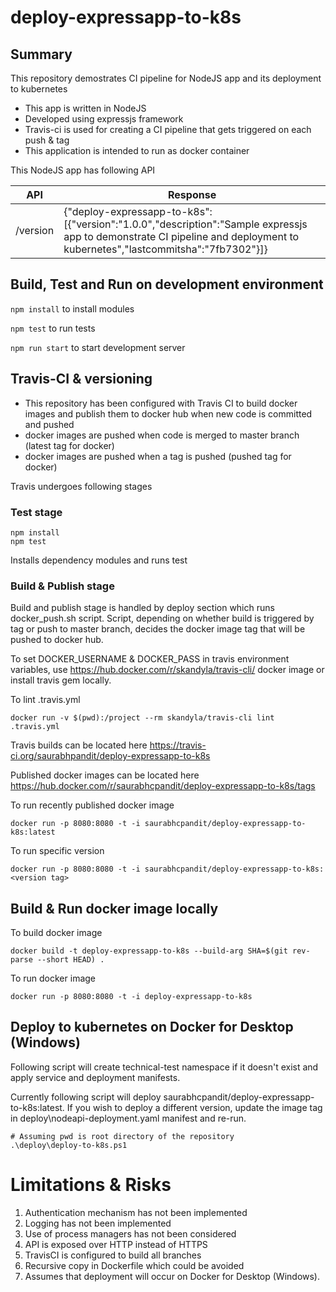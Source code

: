 # deploy-expressapp-to-k8s
## Summary
This repository demostrates CI pipeline for NodeJS app and its deployment to kubernetes

* This app is written in NodeJS
* Developed using expressjs framework
* Travis-ci is used for creating a CI pipeline that gets triggered on each push & tag
* This application is intended to run as docker container

This NodeJS app has following API

API | Response
-----|--------
/version | {"deploy-expressapp-to-k8s":[{"version":"1.0.0","description":"Sample expressjs app to demonstrate CI pipeline and deployment to kubernetes","lastcommitsha":"7fb7302"}]}

## Build, Test and Run on development environment
```npm install``` to install modules

```npm test``` to run tests

```npm run start``` to start development server

## Travis-CI & versioning
* This repository has been configured with Travis CI to build docker images and publish them to docker hub when new code is committed and pushed
* docker images are pushed when code is merged to master branch (latest tag for docker)
* docker images are pushed when a tag is pushed (pushed tag for docker)

Travis undergoes following stages
### Test stage
```
npm install
npm test
```
Installs dependency modules and runs test

### Build & Publish stage
Build and publish stage is handled by deploy section which runs docker_push.sh script. Script, depending on whether build is triggered by tag or push to master branch, decides the docker image tag that will be pushed to docker hub.

To set DOCKER_USERNAME & DOCKER_PASS in travis environment variables, use https://hub.docker.com/r/skandyla/travis-cli/ docker image or install travis gem locally.

To lint .travis.yml
```
docker run -v $(pwd):/project --rm skandyla/travis-cli lint .travis.yml
```

Travis builds can be located here
https://travis-ci.org/saurabhpandit/deploy-expressapp-to-k8s

Published docker images can be located here
https://hub.docker.com/r/saurabhcpandit/deploy-expressapp-to-k8s/tags

To run recently published docker image
```
docker run -p 8080:8080 -t -i saurabhcpandit/deploy-expressapp-to-k8s:latest
```

To run specific version 
```
docker run -p 8080:8080 -t -i saurabhcpandit/deploy-expressapp-to-k8s:<version tag>
```

## Build & Run docker image locally
To build docker image
```
docker build -t deploy-expressapp-to-k8s --build-arg SHA=$(git rev-parse --short HEAD) .
```

To run docker image
```
docker run -p 8080:8080 -t -i deploy-expressapp-to-k8s
```

## Deploy to kubernetes on Docker for Desktop (Windows)
Following script will create technical-test namespace if it doesn't exist and apply service and deployment manifests.

Currently following script will deploy saurabhcpandit/deploy-expressapp-to-k8s:latest. If you wish to deploy a different version, update the image tag in deploy\nodeapi-deployment.yaml manifest and re-run.

```
# Assuming pwd is root directory of the repository
.\deploy\deploy-to-k8s.ps1
```

# Limitations & Risks
1. Authentication mechanism has not been implemented
2. Logging has not been implemented 
3. Use of process managers has not been considered
4. API is exposed over HTTP instead of HTTPS
5. TravisCI is configured to build all branches
6. Recursive copy in Dockerfile which could be avoided
7. Assumes that deployment will occur on Docker for Desktop (Windows).